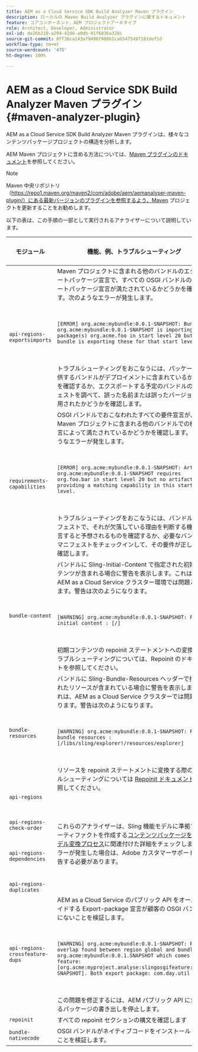 ```yaml
---
title: AEM as a Cloud Service SDK Build Analyzer Maven プラグイン
description: ローカルの Maven Build Analyzer プラグインに関するドキュメント
feature: コアコンポーネント、AEM プロジェクトアーキタイプ
role: Architect, Developer, Administrator
exl-id: de26b310-a294-42d6-a0db-91f6036a328c
source-git-commit: 8ff36ca143af9496f988b1ca65475497181def1d
workflow-type: tm+mt
source-wordcount: '475'
ht-degree: 100%

---
```


# AEM as a Cloud Service SDK Build Analyzer Maven プラグイン {#maven-analyzer-plugin}

AEM as a Cloud Service SDK Build Analyzer Maven プラグインは、様々なコンテンツパッケージプロジェクトの構造を分析します。

AEM Maven プロジェクトに含める方法については、[Maven プラグインのドキュメント](https://github.com/adobe/aemanalyser-maven-plugin/blob/main/aemanalyser-maven-plugin/README.md)を参照してください。

>[!NOTE]
>
>Maven 中央リポジトリ（https://repo1.maven.org/maven2/com/adobe/aem/aemanalyser-maven-plugin/）にある最新バージョンのプラグインを参照するよう、Maven プロジェクトを更新することをお勧めします。

以下の表は、この手順の一部として実行されるアナライザーについて説明しています。<!-- Note that some are executed in the local SDK, while others are only executed during the Cloud Manager pipeline deployment. -->

| モジュール | 機能、例、トラブルシューティング | ローカル SDK | Cloud Manager |
|---|---|---|---|
| `api-regions-exportsimports` | Maven プロジェクトに含まれる他のバンドルのエクスポートパッケージ宣言で、すべての OSGI バンドルのインポートパッケージ宣言が満たされているかどうかを確認します。次のようなエラーが発生します。 <p> </p> `[ERROR] org.acme:mybundle:0.0.1-SNAPSHOT: Bundle org.acme:mybundle:0.0.1-SNAPSHOT is importing package(s) org.acme.foo in start level 20 but no bundle is exporting these for that start level.`<p> </p>トラブルシューティングをおこなうには、パッケージを提供するバンドルがデプロイメントに含まれているかどうかを確認するか、エクスポートする予定のバンドルのマニフェストを調べて、誤った名前または誤ったバージョンが使用されたかどうかを確認します。 | はい | はい |
| `requirements-capabilities` | OSGI バンドルでおこなわれたすべての要件宣言が、Maven プロジェクトに含まれる他のバンドルでの機能宣言によって満たされているかどうかを確認します。次のようなエラーが発生します。 <p> </p> `[ERROR] org.acme:mybundle:0.0.1-SNAPSHOT: Artifact org.acme:mybundle:0.0.1-SNAPSHOT requires org.foo.bar in start level 20 but no artifact is providing a matching capability in this start level.`<p> </p> トラブルシューティングをおこなうには、バンドルのマニフェストで、それが欠落している理由を判断する機能を宣言すると予想されるものを確認するか、必要なバンドルのマニフェストをチェックインして、その要件が正しいかを確認します。 | はい | はい |
| `bundle-content` | バンドルに Sling-Initial-Content で指定された初期コンテンツが含まれる場合に警告を表示します。これは、AEM as a Cloud Service クラスター環境では問題となります。警告は次のようになります。 <p> </p> `[WARNING] org.acme:mybundle:0.0.1-SNAPSHOT: Found initial content : [/]` <p> </p>初期コンテンツの repoinit ステートメントへの変換のトラブルシューティングについては、Repoinit のドキュメントを参照してください。 | はい | はい |
| `bundle-resources` | バンドルに Sling-Bundle-Resources ヘッダーで指定されたリソースが含まれている場合に警告を表示します。これは、AEM as a Cloud Service クラスターでは問題となります。警告は次のようになります。<p> </p> `[WARNING] org.acme:mybundle:0.0.1-SNAPSHOT: Found bundle resources : [/libs/sling/explorer!/resources/explorer]`<p> </p> リソースを repoinit ステートメントに変換する際のトラブルシューティングについては [Repoinit ドキュメント](https://experienceleague.adobe.com/docs/experience-manager-cloud-service/implementing/developing/aem-project-content-package-structure.html?lang=ja#repo-init)を参照してください。 | はい | はい |
| `api-regions`<p> </p>`api-regions-check-order`<p> </p>`api-regions-dependencies`<p> </p>`api-regions-duplicates` | これらのアナライザーは、Sling 機能モデルに準拠するアーティファクトを作成する[コンテンツパッケージを機能モデル変換プロセス](https://experienceleague.adobe.com/docs/experience-manager-cloud-service/implementing/deploying/overview.html?lang=ja#deploying)に関連付けた詳細をチェックします。エラーが発生した場合は、Adobe カスタマーサポートに報告する必要があります。 | はい | はい |
| `api-regions-crossfeature-dups` | AEM as a Cloud Service のパブリック API をオーバーライドする Export-package 宣言が顧客の OSGI バンドルにないことを検証します。<p> </p>`[WARNING] org.acme:mybundle:0.0.1-SNAPSHOT: Package overlap found between region global and bundle org.acme:mybundle:0.0.1.SNAPSHOT which comes from feature: [org.acme:myproject.analyse:slingosgifeature:0.0.1-SNAPSHOT]. Both export package: com.day.util`<p> </p>この問題を修正するには、AEM パブリック API に含まれるパッケージの書き出しを停止します。 | はい | はい |
| `repoinit` | すべての repoinit セクションの構文を確認します | はい | はい |
| `bundle-nativecode` | OSGI バンドルがネイティブコードをインストールしないことを検証します。 | はい | はい |
